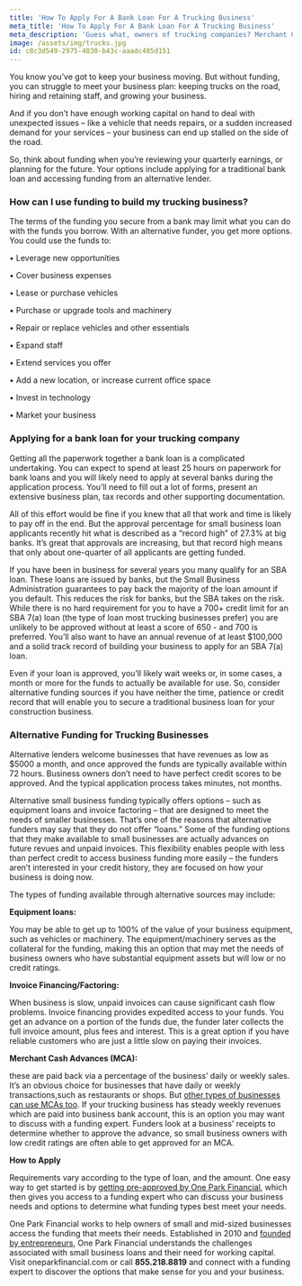 ```yaml
---
title: 'How To Apply For A Bank Loan For A Trucking Business'
meta_title: 'How To Apply For A Bank Loan For A Trucking Business'
meta_description: 'Guess what, owners of trucking companies? Merchant Cash Advances (MCAs) aren’t just for merchants! If you need fast access to funds, explore all the options including MCAs.'
image: /assets/img/trucks.jpg
id: c8c3d549-2975-4830-b43c-aaadc485d151
---
```

You know you’ve got to keep your business moving. But without funding, you can struggle to meet your business plan: keeping trucks on the road, hiring and retaining staff, and growing your business. 

And if you don’t have enough working capital on hand to deal with unexpected issues – like a vehicle that needs repairs, or a sudden increased demand for your services – your business can end up stalled on the side of the road. 

So, think about funding when you’re reviewing your quarterly earnings, or planning for the future. Your options include applying for a traditional bank loan and accessing funding from an alternative lender. 

### How can I use funding to build my trucking business?

The terms of the funding you secure from a bank may limit what you can do with the funds you borrow. With an alternative funder, you get more options. You could use the funds to:

•	Leverage new opportunities

•	Cover business expenses

•	Lease or purchase vehicles

•	Purchase or upgrade tools and machinery

•	Repair or replace vehicles and other essentials

•	Expand staff

•	Extend services you offer

•	Add a new location, or increase current office space

•	Invest in technology 

•	Market your business

### Applying for a bank loan for your trucking company

Getting all the paperwork together a bank loan is a complicated undertaking. You can expect to spend at least 25 hours on paperwork for bank loans and you will likely need to apply at several banks during the application process.  You’ll need to fill out a lot of forms, present an extensive business plan, tax records and other supporting documentation. 

All of this effort would be fine if you knew that all that work and time is likely to pay off in the end. But the approval percentage for small business loan applicants recently hit what is described as a “record high” of 27.3% at big banks. It’s great that approvals are increasing, but that record high means that only about one-quarter of all applicants are getting funded. 

If you have been in business for several years you many qualify for an SBA loan. These loans are issued by banks, but the Small Business Administration guarantees to pay back the majority of the loan amount if you default. This reduces the risk for banks, but the SBA takes on the risk. While there is no hard requirement for you to have a 700+ credit limit for an SBA 7(a) loan (the type of loan most trucking businesses prefer) you are unlikely to be approved without at least a score of 650 - and 700 is preferred. You’ll also want to have an annual revenue of at least $100,000 and a solid track record of building your business to apply for an SBA 7(a) loan.

Even if your loan is approved, you’ll likely wait weeks or, in some cases, a month or more for the funds to actually be available for use.  So, consider alternative funding sources if you have neither the time, patience or credit record that will enable you to secure a traditional business loan for your construction business. 

### Alternative Funding for Trucking Businesses

Alternative lenders welcome businesses that have revenues as low as $5000 a month, and once approved the funds are typically available within 72 hours. Business owners don’t need to have perfect credit scores to be approved. And the typical application process takes minutes, not months. 

Alternative small business funding typically offers options – such as equipment loans and invoice factoring – that are designed to meet the needs of smaller businesses. That’s one of the reasons that alternative funders may say that they do not offer “loans.” Some of the funding options that they make available to small businesses are actually advances on future revues and unpaid invoices. This flexibility enables people with less than perfect credit to access business funding more easily – the funders aren’t interested in your credit history, they are focused on how your business is doing now. 

The types of funding available through alternative sources may include:

 **Equipment loans:**
 
 You may be able to get up to 100% of the value of your business equipment, such as vehicles or machinery. The equipment/machinery serves as the collateral for the funding, making this an option that may met the needs of business owners who have substantial equipment assets but will low or no credit ratings.
 
**Invoice Financing/Factoring:**

When business is slow, unpaid invoices can cause significant cash flow problems. Invoice financing provides expedited access to your funds. You get an advance on a portion of the funds due, the funder later collects the full invoice amount, plus fees and interest. This is a great option if you have reliable customers who are just a little slow on paying their invoices. 

**Merchant Cash Advances (MCA):** 

these are paid back via a percentage of the business’ daily or weekly sales. It’s an obvious choice for businesses that have daily or weekly transactions,such as restaurants or shops. But [other types of businesses can use MCAs too](https://www.oneparkfinancial.com/how-it-works). If your trucking business has steady weekly revenues which are paid into business bank account, this is an option you may want to discuss with a funding expert. Funders look at a business’ receipts to determine whether to approve the advance, so small business owners with low credit ratings are often able to get approved for an MCA. 

**How to Apply**

Requirements vary according to the type of loan, and the amount. One easy way to get started is by [getting pre-approved by One Park Financial](https://www.oneparkfinancial.com/pre-qualification), which then gives you access to a funding expert who can discuss your business needs and options to determine what funding types best meet your needs.

One Park Financial works to help owners of small and mid-sized businesses access the funding that meets their needs. Established in 2010 and [founded by entrepreneurs](https://www.oneparkfinancial.com/blog/6-things-entrepreneurs-differently), One Park Financial understands the challenges associated with small business loans and their need for working capital. Visit oneparkfinancial.com or call **855.218.8819** and connect with a funding expert to discover the options that make sense for you and your business.